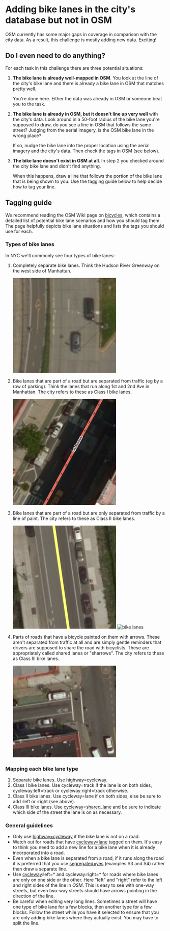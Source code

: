# Adding bike lanes in the city's database but not in OSM

OSM currently has some major gaps in coverage in comparison with the city data.
As a result, this challenge is mostly adding new data. Exciting!


## Do I even need to do anything?

For each task in this challenge there are three potential situations:

 1. **The bike lane is already well-mapped in OSM**. You look at the line of the
    city's bike lane and there is already a bike lane in OSM that matches pretty
    well.
    
    You're done here. Either the data was already in OSM or someone beat you to
    the task.
 2. **The bike lane is already in OSM, but it doesn't line up very well** with 
    the city's data. Look around in a 50-foot radius of the bike lane you're 
    supposed to draw, do you see a line in OSM that follows the same street? 
    Judging from the aerial imagery, is the OSM bike lane in the wrong place?
    
    If so, nudge the bike lane into the proper location using the aerial imagery
    and the city's data. Then check the tags in OSM (see below).
 3. **The bike lane doesn't exist in OSM at all**. In step 2 you checked around
    the city bike lane and didn't find anything.
    
    When this happens, draw a line that follows the portion of the bike lane
    that is being shown to you. Use the tagging guide below to help decide how 
    to tag your line.


## Tagging guide

We recommend reading the OSM Wiki page on
[bicycles](http://wiki.openstreetmap.org/wiki/Bicycle), which contains a
detailed list of potential bike lane scenarios and how you should tag them. The
page helpfully depicts bike lane situations and lists the tags you should use
for each. 

### Types of bike lanes

In NYC we'll commonly see four types of bike lanes:

 1. Completely separate bike lanes. Think the Hudson River Greenway on the west
    side of Manhattan.
    
    ![Hudson River Greenway](../../images/hudson-river-greenway.png)
 2. Bike lanes that are part of a road but are separated from traffic (eg by a
    row of parking). Think the lanes that run along 1st and 2nd Ave in
    Manhattan. The city refers to these as Class I bike lanes.
    
    ![bike tracks](../../images/bike-track.png)
 3. Bike lanes that are part of a road but are only separated from traffic by a
    line of paint. The city refers to these as Class II bike lanes.
    
    ![bike lanes](../../images/bike-lane.png)
    ![bike lanes](../../images/bike-lane-surface.png)
 4. Parts of roads that have a bicycle painted on them with arrows. These aren't
    separated from traffic at all and are simply gentle reminders that drivers
    are supposed to share the road with bicyclists. These are appropriately
    called shared lanes or "sharrows". The city refers to these as Class III
    bike lanes.
    
    ![sharrows](../../images/sharrows.png)

### Mapping each bike lane type

 1. Separate bike lanes. Use [highway=cycleway](http://wiki.openstreetmap.org/wiki/Tag:highway%3Dcycleway).
 2. Class I bike lanes. Use cycleway=track if the lane is on both sides,
    cycleway:left=track or cycleway:right=track otherwise.
 3. Class II bike lanes. Use cycleway=lane if on both sides, else be sure to add
    :left or :right (see above).
 4. Class III bike lanes. Use
    [cycleway=shared_lane](http://wiki.openstreetmap.org/wiki/Proposed_features/shared_lane)
    and be sure to indicate which side of the street the lane is on as
    necessary.

### General guidelines

 * Only use [highway=cycleway](http://wiki.openstreetmap.org/wiki/Tag:highway%3Dcycleway)
   if the bike lane is not on a road.
 * Watch out for roads that have
   [cycleway=lane](http://wiki.openstreetmap.org/wiki/Bicycle#Cycle_lanes_in_oneway_motor_car_roads)
   tagged on them. It's easy to think you need to add a new line for a bike 
   lane when it is already incorporated into a road.
 * Even when a bike lane is separated from a road, if it runs along the road it
   is preferred that you use
   [segregated=yes](http://wiki.openstreetmap.org/wiki/Bicycle#Miscellaneous)
   (examples S3 and S4) rather than draw a separate line.
 * Use [cycleway](http://wiki.openstreetmap.org/wiki/Key:cycleway):left=* and
   cycleway:right=* for roads where bike lanes are only on one side or the
   other. Here "left" and "right" refer to the left and right sides of the 
   line in *OSM*. This is easy to see with one-way streets, but even two-way
   streets should have arrows pointing in the direction of the line.
 * Be careful when editing very long lines. Sometimes a street will have one
   type of bike lane for a few blocks, then another type for a few blocks.
   Follow the street while you have it selected to ensure that you are only
   adding bike lanes where they actually exist. You may have to split the line.
